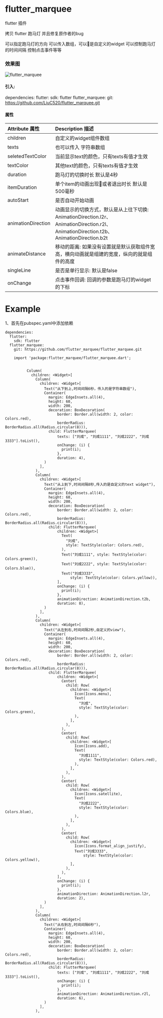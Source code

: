 # flutter_marquee

flutter 插件

拷贝 flutter 跑马灯
并且修复原作者的bug

可以指定跑马灯的方向
可以传入数组，可以是自定义的widget
可以控制跑马灯的时间间隔
控制点击事件等等



### 效果图
![flutter_marquee](/screenshot.gif)

#### 引入:

dependencies:
  flutter:
    sdk: flutter
  flutter_marquee:
    git: https://github.com/LiuC520/flutter_marquee.git

#### 属性

| Attribute 属性          | Description 描述 |
|:---				     |:---|
| children         | 自定义的widget组件数组 |
| texts         | 也可以传入 字符串数组 |
| seletedTextColor         | 当前显示text的颜色，只有texts有值才生效 |
| textColor         | 其他text的颜色，只有texts有值才生效 |
| duration         | 跑马灯的切换时长 默认是4秒 |
| itemDuration         | 单个item的动画出现或者退出时长 默认是500毫秒 |
| autoStart        | 是否自动开始动画 |
| animationDirection        | 动画显示的切换方式，默认是从上往下切换: AnimationDirection.l2r、AnimationDirection.r2l、AnimationDirection.t2b、AnimationDirection.b2t|
| animateDistance        | 移动的距离: 如果没有设置就是默认获取组件宽高，横向动画就是组建的宽度，纵向的就是组件的高度|
| singleLine        | 是否是单行显示: 默认是false|
| onChange        | 点击事件回调: 回调的参数是跑马灯的widget的下标|



# Example

1、首先在pubspec.yaml中添加依赖
```
dependencies:
  flutter:
    sdk: flutter
  flutter_marquee:
    git: https://github.com/flutter_marquee/flutter_marquee.git

```


```
    import 'package:flutter_marquee/flutter_marquee.dart';


          Column(
            children: <Widget>[
              Column(
                children: <Widget>[
                  Text("从下到上,时间间隔6秒，传入的是字符串数组"),
                  Container(
                    margin: EdgeInsets.all(4),
                    height: 60,
                    width: 200,
                    decoration: BoxDecoration(
                        border: Border.all(width: 2, color: Colors.red),
                        borderRadius: BorderRadius.all(Radius.circular(8))),
                    child: FlutterMarquee(
                        texts: ["刘成", "刘成1111", "刘成2222", "刘成3333"].toList(),
                        onChange: (i) {
                          print(i);
                        },
                        duration: 4),
                  )
                ],
              ),
              Column(
                children: <Widget>[
                  Text("从上到下,时间间隔8秒,传入的是自定义的text widget"),
                  Container(
                    margin: EdgeInsets.all(4),
                    height: 60,
                    width: 200,
                    decoration: BoxDecoration(
                        border: Border.all(width: 2, color: Colors.red),
                        borderRadius: BorderRadius.all(Radius.circular(8))),
                    child: FlutterMarquee(
                        children: <Widget>[
                          Text(
                            "刘成",
                            style: TextStyle(color: Colors.red),
                          ),
                          Text("刘成1111", style: TextStyle(color: Colors.green)),
                          Text("刘成2222", style: TextStyle(color: Colors.blue)),
                          Text("刘成3333",
                              style: TextStyle(color: Colors.yellow)),
                        ],
                        onChange: (i) {
                          print(i);
                        },
                        animationDirection: AnimationDirection.t2b,
                        duration: 8),
                  )
                ],
              ),
              Column(
                children: <Widget>[
                  Text("从左到右,时间间隔2秒,自定义的view"),
                  Container(
                    margin: EdgeInsets.all(4),
                    height: 60,
                    width: 200,
                    decoration: BoxDecoration(
                        border: Border.all(width: 2, color: Colors.red),
                        borderRadius: BorderRadius.all(Radius.circular(8))),
                    child: FlutterMarquee(
                        children: <Widget>[
                          Center(
                            child: Row(
                              children: <Widget>[
                                Icon(Icons.menu),
                                Text(
                                  "刘成",
                                  style: TextStyle(color: Colors.green),
                                ),
                              ],
                            ),
                          ),
                          Center(
                            child: Row(
                              children: <Widget>[
                                Icon(Icons.add),
                                Text(
                                  "刘成1111",
                                  style: TextStyle(color: Colors.red),
                                ),
                              ],
                            ),
                          ),
                          Center(
                            child: Row(
                              children: <Widget>[
                                Icon(Icons.satellite),
                                Text(
                                  "刘成2222",
                                  style: TextStyle(color: Colors.blue),
                                ),
                              ],
                            ),
                          ),
                          Center(
                            child: Row(
                              children: <Widget>[
                                Icon(Icons.format_align_justify),
                                Text("刘成3333",
                                    style: TextStyle(color: Colors.yellow)),
                              ],
                            ),
                          ),
                        ],
                        onChange: (i) {
                          print(i);
                        },
                        animationDirection: AnimationDirection.l2r,
                        duration: 2),
                  )
                ],
              ),
              Column(
                children: <Widget>[
                  Text("从右到左,时间间隔6秒"),
                  Container(
                    margin: EdgeInsets.all(4),
                    height: 60,
                    width: 200,
                    decoration: BoxDecoration(
                        border: Border.all(width: 2, color: Colors.red),
                        borderRadius: BorderRadius.all(Radius.circular(8))),
                    child: FlutterMarquee(
                        texts: ["刘成", "刘成1111", "刘成2222", "刘成3333"].toList(),
                        onChange: (i) {
                          print(i);
                        },
                        animationDirection: AnimationDirection.r2l,
                        duration: 6),
                  )
                ],
              ),

```
